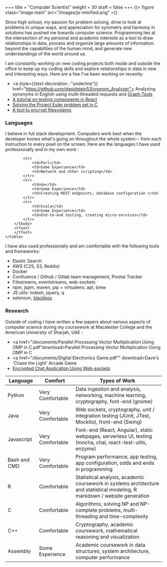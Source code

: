 +++
title = "Computer Scientist"
weight = 30
draft = false
+++
{{< figure class="image main" src="/images/js-minified.png" >}}

Since high school, my passion for problem solving, drive to look at problems in unique ways, and appreciation for symmetry and harmony in solutions has pushed me towards computer science. Programming lies at the intersection of my personal and academic interests as a tool to draw relationships in data, process and organize large amounts of information beyond the capabilities of the human mind, and generate new understandings of the world around us. 

I am constantly working on new coding projects both inside and outside the office to keep up my coding skills and explore relationships in data in new and interesting ways. Here are a few I've been working on recently:

- <a style={{text-decoration : "underline"}} href="https://github.com/dgoldstein1/Synonym_Analyzer"> Analyzing synonyms in English </a> using multi-threaded requests and <a href="https://graph-tool.skewed.de/"> Graph Tools</a>
- <a href="https://github.com/dgoldstein1/ReactTestingTutorial"> A tutorial on testing components in React </a>
- <a href="https://github.com/dgoldstein1/projectEuler"> Solving the Project Euler problem set in C</a>
- <a href="https://github.com/dgoldstein1/Directory_Encryptor"> A tool to encrypt filesystems </a>

<h3>Languages</h3>

I believe in full stack development. Computers work best when the developer knows what's going on throughout the whole system-- from each instruction to every pixel on the screen. Here are the languages I have used professionally and in my own work :

<div class="table-wrapper">
    <table>
        <thead>
            <tr>
                <th>Language</th>
                <th>Comfort</th>
                <th>Types of Work</th>
            </tr>
        </thead>
        <tbody>
            <tr>
                <td>Python</td>
                <td>Very Comfortable</td>
                <td>Data ingestion and analysis, networking, machine learning, cryptography, font-end (gnome)</td>
            </tr>
            <tr>
                <td>Java</td>
                <td>Very Comfortable</td>
                <td>Web sockets, cryptography, unit / integration testing (JUnit, JTest, Mockito), front-end (Swing) </td>
            </tr>
            <tr>
                <td>Javascript</td>
                <td>Very Comfortable</td>
                <td>Font-end (React, Angular), static webpages, serverless UI, testing (mocha, chai, react-test-utils, enzyme)</td>
            </tr>
            <tr>
                <td>Bash and CMD</td>
                <td>Very Comfortable</td>
                <td>Program performance, app testing, app configuration, odds and ends in programming</td>
            </tr>
            <tr>
                <td>R</td>
                <td>Comfortable</td>
                <td>Statistical analysis, academic coursework in systems architecture and statistical modeling, R markdown / website generation</td>
            </tr>
            <tr>
                <td>C</td>
                <td>Comfortable</td>
                <td>Algorithms, solving NP and NP-complete problems, multi-threading and time-complexity</td>
            </tr>
            <tr>
                <td>C++</td>
                <td>Comfortable</td>
                <td>Cryptography, academic coursework, mathematical reasoning and visualization</td>
            </tr>
            <tr>
                <td>Assembly</td>
                <td>Some Experience</td>
                <td>Academic coursework in data structures, system architecture, computer performance </td>
            </tr>
            
            <tr>
                <td>Perl</td>
                <td>Some Experience</td>
                <td>Network and other scripting</td>
            </tr>
            <tr>
                <td>Go</td>
                <td>Some Experience</td>
                <td>Creating REST endpoints, database configuration </td>
            </tr>
            <tr>
                <td>Scala</td>
                <td>Some Experience</td>
                <td>End-to-end testing, creating micro-services</td>
            </tr>
        </tbody>
        <tfoot>
        </tfoot>
    </table>
</div>

I have also used professionally and am comfortable with the following tools and frameworks:

- Elastic Search
- AWS (C2S, S3, Reddis)
- Docker
- Confluence / Github / Gitlab team management, Pivotal Tracker
- Filestreams, eventstreams, web-sockets
- npm, jspm, maven, pip + virtualenv, apt, brew
- JS utils: lodash, jquery, q
- selenium, <a href="https://github.com/jsweetland/blackbox">blackbox</a>

<h3>Research</h3>

Outside of coding I have written a few papers about various aspects of computer science during my coursework at Macalester College and the American University of Sharjah, UAE :

- <a href="/documents/Parallel Processing Vector Multiplication Using OMP in C.pdf"download>Parallel Processing Vector Multiplication Using OMP in C</a>
- <a href="/documents/Digital Electronics Game.pdf"" download>Dave's 'Chase the Light' Arcade Game</a>
- <a href="https://github.com/dgoldstein1/Encrypted-Chat">Encrypted Chat Application Using Web-sockets</a>
